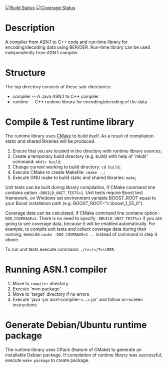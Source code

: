 [![Build Status](https://travis-ci.org/tysonite/asn1-compiler.png?branch=master)](https://travis-ci.org/tysonite/asn1-compiler)
[![Coverage Status](https://coveralls.io/repos/tysonite/asn1-compiler/badge.svg?branch=master&service=github)](https://coveralls.io/github/tysonite/asn1-compiler?branch=master)

# Description

A compiler from ASN.1 to C++ code and run-time library for encoding/decoding data using BER/DER.
Run-time library can be used independently from ASN.1 compiler. 

# Structure

The top directory consists of these sub-directories:
* compiler -- A Java ASN.1 to C++ compiler
* runtime  -- C++ runtime library for encoding/decoding of the data

# Compile & Test runtime library
The runtime library uses [CMake](http://www.cmake.org/) to build itself. As a result of compilation static and shared libraries will be produced.

1. Ensure that you are located in the directory with runtime library sources;
2. Create a temporary build directory (e.g. build) with help of 'mkdir' command: `mkdir build`;
3. Change current working to build directory: `cd build`;
4. Execute CMake to create Makefile: `cmake ..`;
5. Execute GNU make to build static and shared libraries: `make`;

Unit tests can be built during library compilation, if CMake command line contains option `-DBUILD_UNIT_TESTS=1`. Unit tests require Boost test framework, on Windows set environment variable BOOST_ROOT equal to your Boost installation path (e.g. BOOST_ROOT="c:\boost_1_55_0").

Coverage data can be calculated, if CMake command line contains option `-DDO_COVERAGE=1`. There is no need to specify `-DBUILD_UNIT_TESTS=1` if you are going to see coverage data, because it will be enabled automatically. For example, to compile unit tests and collect coverage data during their running, execute `cmake -DDO_COVERAGE=1 ..` instead of command in step 4 above.

To run unit tests execute command: `./tests/TestBER`.

# Running ASN.1 compiler
1. Move to `compiler` directory
1. Execute 'mvn package'
1. Move to 'target' directory if no errors
1. Execute 'java -jar asn1-compiler-<...>.jar' and follow on-screen instructions

# Generate Debian/Ubuntu runtime package
The runtime library uses CPack (feature of CMake) to generate an installable Debian package. If compilation of runtime library was successful, execute `make package` to create package.
